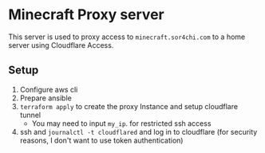 # Minecraft Proxy server

This server is used to proxy access to `minecraft.sor4chi.com` to a home server using Cloudflare Access.

## Setup

1. Configure aws cli
2. Prepare ansible
3. `terraform apply` to create the proxy Instance and setup cloudflare tunnel
   - You may need to input `my_ip`. for restricted ssh access
4. ssh and `journalctl -t cloudflared` and log in to cloudflare (for security reasons, I don't want to use token authentication)
